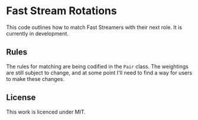 # Fast Stream Rotations

This code outlines how to match Fast Streamers with their next role. It is currently in development.

## Rules
The rules for matching are being codified in the `Pair` class. The weightings are still subject to change, and at some
point I'll need to find a way for users to make these changes.

## License
This work is licenced under MIT.
